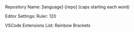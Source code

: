 Repository Name:
  [language]-[repo] (caps starting each word) 

Editor Settings:
  Ruler: 120

VSCode Extensions List:
  Rainbow Brackets

